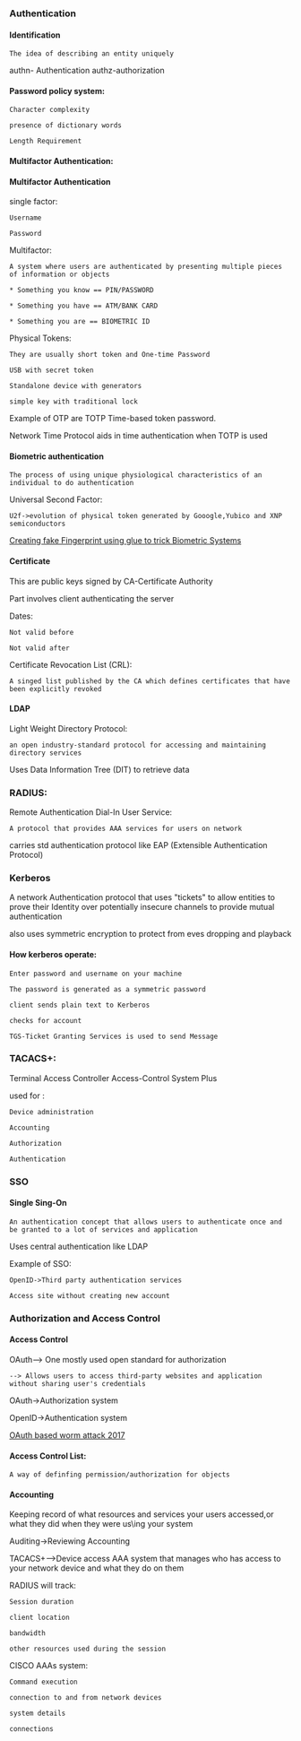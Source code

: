 ### Authentication

#### Identification

    The idea of describing an entity uniquely

authn- Authentication
authz-authorization

#### Password policy system:

    Character complexity

    presence of dictionary words

    Length Requirement

#### Multifactor Authentication:


#### Multifactor Authentication

single factor:

    Username

    Password

Multifactor:

    A system where users are authenticated by presenting multiple pieces of information or objects

    * Something you know == PIN/PASSWORD

    * Something you have == ATM/BANK CARD

    * Something you are == BIOMETRIC ID

Physical Tokens:

    They are usually short token and One-time Password

    USB with secret token

    Standalone device with generators

    simple key with traditional lock

Example of OTP are TOTP Time-based token password.

Network Time Protocol aids in time authentication when TOTP is used

#### Biometric authentication

    The process of using unique physiological characteristics of an individual to do authentication

Universal Second Factor:

    U2f->evolution of physical token generated by Gooogle,Yubico and XNP semiconductors

[Creating fake Fingerprint using glue to trick Biometric Systems](http://www.planetbiometrics.com/article-details/i/5774/desc/indian-pupils-cheat-biometric-system-with-glue/)


#### Certificate

This are public keys signed by CA-Certificate Authority

Part involves client authenticating the server

Dates:

    Not valid before

    Not valid after

Certificate Revocation List (CRL):

    A singed list published by the CA which defines certificates that have been explicitly revoked


#### LDAP

Light Weight Directory Protocol:

    an open industry-standard protocol for accessing and maintaining directory services

Uses Data Information Tree (DIT) to retrieve data

### RADIUS:

Remote Authentication Dial-In User Service:

    A protocol that provides AAA services for users on network

carries std authentication protocol like EAP (Extensible Authentication Protocol)

### Kerberos

A network Authentication protocol that uses "tickets" to allow entities to prove their Identity over potentially insecure channels to provide mutual authentication

also uses symmetric encryption to protect from eves dropping and playback

#### How kerberos operate:

    Enter password and username on your machine

    The password is generated as a symmetric password

    client sends plain text to Kerberos

    checks for account

    TGS-Ticket Granting Services is used to send Message

### TACACS+:

Terminal Access Controller Access-Control System Plus

used for :

    Device administration

    Accounting

    Authorization
    
    Authentication

### SSO

#### Single Sing-On

    An authentication concept that allows users to authenticate once and be granted to a lot of services and application

Uses central authentication like LDAP

Example of SSO:

    OpenID->Third party authentication services

    Access site without creating new account

### Authorization and Access Control

#### Access Control

OAuth--> One mostly used open standard for authorization

    --> Allows users to access third-party websites and application without sharing user's credentials

OAuth->Authorization system

OpenID->Authentication system

[OAuth based worm attack 2017 ](https://www.theverge.com/2017/5/3/15534768/google-docs-phishing-attack-share-this-document-with-you-spam)

#### Access Control List:

    A way of definfing permission/authorization for objects

#### Accounting

Keeping record of what resources and services your users accessed,or what they did when they were us\ing your system

Auditing->Reviewing Accounting

TACACS+-->Device access AAA system that manages who has access to your network device and what they do on them

RADIUS will track:

    Session duration

    client location

    bandwidth

    other resources used during the session

CISCO AAAs system:

    Command execution

    connection to and from network devices

    system details
    
    connections


